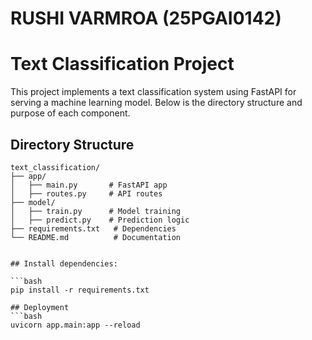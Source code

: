 # RUSHI VARMROA (25PGAI0142)
# Text Classification Project

This project implements a text classification system using FastAPI for serving a machine learning model. Below is the directory structure and purpose of each component.

## Directory Structure

```plaintext
text_classification/
├── app/
│   ├── main.py       # FastAPI app
│   ├── routes.py     # API routes
├── model/
│   ├── train.py      # Model training
│   ├── predict.py    # Prediction logic
├── requirements.txt   # Dependencies
└── README.md          # Documentation


## Install dependencies:

```bash
pip install -r requirements.txt

## Deployment
```bash
uvicorn app.main:app --reload

